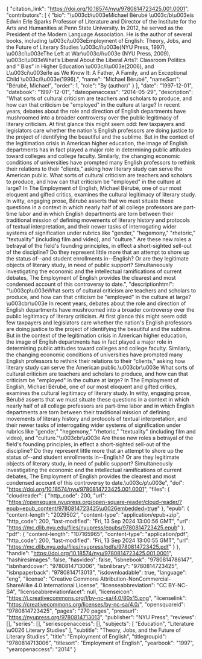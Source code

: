 {
   "citation_link": "https://doi.org/10.18574/nyu/9780814723425.001.0001",
   "contributors": [
     {
       "bio": "\u003cb\u003eMichael Bérubé \u003c/b\u003eis Edwin Erle Sparks Professor of Literature and Director of the Institute for the Arts and Humanities at Penn State University. In 2012, he served as the President of the Modern Language Association. He is the author of several books, including \u003ci\u003eEmployment of English: Theory, Jobs, and the Future of Literary Studies \u003c/i\u003e(NYU Press, 1997), \u003ci\u003eThe Left at War\u003c/i\u003e (NYU Press, 2009), \u003ci\u003eWhat’s Liberal About the Liberal Arts?: Classroom Politics and “ Bias” in Higher Education \u003c/i\u003e(2006), and L\u003ci\u003eife as We Know It: A Father, A Family, and an Exceptional Child \u003c/i\u003e(1996).",
       "name": "Michael Bérubé",
       "nameSort": "Bérubé, Michael",
       "order": 1,
       "role": "By (author)"
     }
   ],
   "date": "1997-12-01",
   "datebook": "1997-12-01",
   "dateopenaccess": "2014-05-29",
   "description": "What sorts of cultural criticism are teachers and scholars to produce, and how can that criticism be \"employed\" in the culture at large? In recent years, debates about the role and direction of English departments have mushroomed into a broader controversy over the public legitimacy of literary criticism. At first glance this might seem odd: few taxpayers and legislators care whether the nation's English professors are doing justice to the project of identifying the beautiful and the sublime. But in the context of the legitimation crisis in American higher education, the image of English departments has in fact played a major role in determining public attitudes toward colleges and college faculty. Similarly, the changing economic conditions of universities have prompted many English professors to rethink their relations to their \"clients,\" asking how literary study can serve the American public. What sorts of cultural criticism are teachers and scholars to produce, and how can that criticism be \"employed\" in the culture at large? In The Employment of English, Michael Bérubé, one of our most eloquent and gifted critics, examines the cultural legitimacy of literary study. In witty, engaging prose, Bérubé asserts that we must situate these questions in a context in which nearly half of all college professors are part-time labor and in which English departments are torn between their traditional mission of defining movements of literary history and protocols of textual interpretation, and their newer tasks of interrogating wider systems of signification under rubrics like \"gender,\" \"hegemony,\" \"rhetoric,\" \"textuality\" (including film and video), and \"culture.\" Are these new roles a betrayal of the field's founding principles, in effect a short-sighted sell-out of the discipline? Do they represent little more that an attempt to shore up the status of--and student enrollments in--English? Or are they legitimate objects of literary study, in need of public support? Simultaneously investigating the economic and the intellectual ramifications of current debates, The Employment of English provides the clearest and most condensed account of this controversy to date.",
   "descriptionhtml": "\u003cp\u003eWhat sorts of cultural criticism are teachers and scholars to produce, and how can that criticism be \"employed\" in the culture at large?\u003cbr\u003e In recent years, debates about the role and direction of English departments have mushroomed into a broader controversy over the public legitimacy of literary criticism. At first glance this might seem odd: few taxpayers and legislators care whether the nation's English professors are doing justice to the project of identifying the beautiful and the sublime. But in the context of the legitimation crisis in American higher education, the image of English departments has in fact played a major role in determining public attitudes toward colleges and college faculty. Similarly, the changing economic conditions of universities have prompted many English professors to rethink their relations to their \"clients,\" asking how literary study can serve the American public.\u003cbr\u003e What sorts of cultural criticism are teachers and scholars to produce, and how can that criticism be \"employed\" in the culture at large? In The Employment of English, Michael Bérubé, one of our most eloquent and gifted critics, examines the cultural legitimacy of literary study. In witty, engaging prose, Bérubé asserts that we must situate these questions in a context in which nearly half of all college professors are part-time labor and in which English departments are torn between their traditional mission of defining movements of literary history and protocols of textual interpretation, and their newer tasks of interrogating wider systems of signification under rubrics like \"gender,\" \"hegemony,\" \"rhetoric,\" \"textuality\" (including film and video), and \"culture.\"\u003cbr\u003e Are these new roles a betrayal of the field's founding principles, in effect a short-sighted sell-out of the discipline? Do they represent little more that an attempt to shore up the status of--and student enrollments in--English? Or are they legitimate objects of literary study, in need of public support? Simultaneously investigating the economic and the intellectual ramifications of current debates, The Employment of English provides the clearest and most condensed account of this controversy to date.\u003c/p\u003e",
   "doi": "https://doi.org/10.18574/nyu/9780814723425.001.0001",
   "files": {
     "cloudreader": {
       "http_code": 200,
       "url": "https://opensquare.nyupress.org/open-square-reader/cloud-reader/?epub=epub_content/9780814723425\u0026embedded=true"
     },
     "epub": {
       "content-length": "2029502",
       "content-type": "application/epub+zip",
       "http_code": 200,
       "last-modified": "Fri, 13 Sep 2024 13:00:56 GMT",
       "url": "https://mc.dlib.nyu.edu/files/nyupress/epubs/9780814723425.epub"
     },
     "pdf": {
       "content-length": "107165965",
       "content-type": "application/pdf",
       "http_code": 200,
       "last-modified": "Fri, 13 Sep 2024 13:00:55 GMT",
       "url": "https://mc.dlib.nyu.edu/files/nyupress/pdfs/9780814723425.pdf"
     }
   },
   "handle": "https://doi.org/10.18574/nyu/9780814723425.001.0001",
   "hashiresimages": false,
   "hasvideo": false,
   "isbnebook": "9780814786147",
   "isbnhardcover": "9780814713006",
   "isbnlibrary": "9780814723425",
   "isbnpaperback": "9780814713013",
   "isdownloadable": true,
   "language": "eng",
   "license": "Creative Commons Attribution-NonCommercial-ShareAlike 4.0 International License",
   "licenseabbreviation": "CC BY-NC-SA",
   "licenseabbreviationfacet": null,
   "licenseicon": "https://i.creativecommons.org/l/by-nc-sa/4.0/80x15.png",
   "licenselink": "https://creativecommons.org/licenses/by-nc-sa/4.0/",
   "opensquareid": "9780814723425",
   "pages": "270 pages",
   "pressurl": "https://nyupress.org/9780814713013",
   "publisher": "NYU Press",
   "reviews": [],
   "series": [],
   "seriesopenaccess": [],
   "subjects": [
     "Education",
     "Literature \u0026 Literary Studies"
   ],
   "subtitle": "Theory, Jobs, and the Future of Literary Studies",
   "title": "Employment of English",
   "titlegroupid": "9780814713006",
   "titlesort": "Employment of English",
   "yearbook": "1997",
   "yearopenaccess": "2014"
 }
